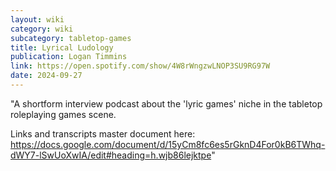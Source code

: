 ```yaml
---
layout: wiki
category: wiki
subcategory: tabletop-games
title: Lyrical Ludology
publication: Logan Timmins
link: https://open.spotify.com/show/4W8rWngzwLNOP3SU9RG97W
date: 2024-09-27
---
```


"A shortform interview podcast about the 'lyric games' niche in the tabletop roleplaying games scene.

Links and transcripts master document here: <https://docs.google.com/document/d/15yCm8fc6es5rGknD4For0kB6TWhq-dWY7-lSwUoXwIA/edit#heading=h.wjb86lejktpe>"
